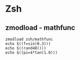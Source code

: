 # Zsh

## zmodload - mathfunc

```
zmodload zsh/mathfunc
echo $((f=sin(0.3)))
echo $((rand48()))
echo $((pi=4*tan(1.0)))
```

